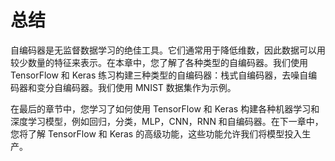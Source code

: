 # 总结

自编码器是无监督数据学习的绝佳工具。它们通常用于降低维数，因此数据可以用较少数量的特征来表示。在本章中，您了解了各种类型的自编码器。我们使用 TensorFlow 和 Keras 练习构建三种类型的自编码器：栈式自编码器，去噪自编码器和变分自编码器。我们使用 MNIST 数据集作为示例。

在最后的章节中，您学习了如何使用 TensorFlow 和 Keras 构建各种机器学习和深度学习模型，例如回归，分类，MLP，CNN，RNN 和自编码器。在下一章中，您将了解 TensorFlow 和 Keras 的高级功能，这些功能允许我们将模型投入生产。